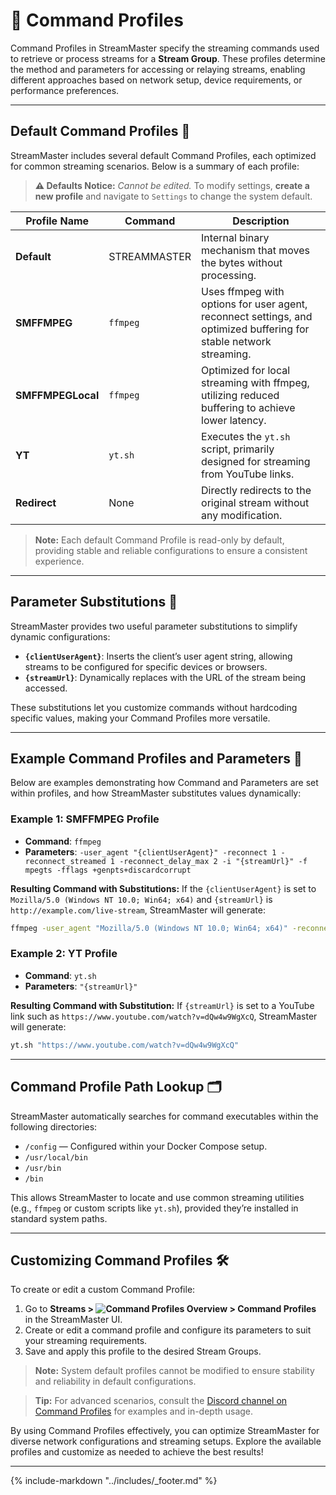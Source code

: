 # 📘 Command Profiles

Command Profiles in StreamMaster specify the streaming commands used to retrieve or process streams for a **Stream Group**. These profiles determine the method and parameters for accessing or relaying streams, enabling different approaches based on network setup, device requirements, or performance preferences.

---

## Default Command Profiles 🚀

StreamMaster includes several default Command Profiles, each optimized for common streaming scenarios. Below is a summary of each profile:

> **⚠️ Defaults Notice:** _Cannot be edited._ To modify settings, **create a new profile** and navigate to `Settings` to change the system default.

| **Profile Name**  | **Command**  | **Description**                                                                                                    |
| ----------------- | ------------ | ------------------------------------------------------------------------------------------------------------------ |
| **Default**       | STREAMMASTER | Internal binary mechanism that moves the bytes without processing.                                                 |
| **SMFFMPEG**      | `ffmpeg`     | Uses ffmpeg with options for user agent, reconnect settings, and optimized buffering for stable network streaming. |
| **SMFFMPEGLocal** | `ffmpeg`     | Optimized for local streaming with ffmpeg, utilizing reduced buffering to achieve lower latency.                   |
| **YT**            | `yt.sh`      | Executes the `yt.sh` script, primarily designed for streaming from YouTube links.                                  |
| **Redirect**      | None         | Directly redirects to the original stream without any modification.                                                |

> **Note:** Each default Command Profile is read-only by default, providing stable and reliable configurations to ensure a consistent experience.

---

## Parameter Substitutions 📝

StreamMaster provides two useful parameter substitutions to simplify dynamic configurations:

- **`{clientUserAgent}`**: Inserts the client’s user agent string, allowing streams to be configured for specific devices or browsers.
- **`{streamUrl}`**: Dynamically replaces with the URL of the stream being accessed.

These substitutions let you customize commands without hardcoding specific values, making your Command Profiles more versatile.

---

## Example Command Profiles and Parameters 🔧

Below are examples demonstrating how Command and Parameters are set within profiles, and how StreamMaster substitutes values dynamically:

### Example 1: SMFFMPEG Profile

- **Command**: `ffmpeg`
- **Parameters**: `-user_agent "{clientUserAgent}" -reconnect 1 -reconnect_streamed 1 -reconnect_delay_max 2 -i "{streamUrl}" -f mpegts -fflags +genpts+discardcorrupt`

**Resulting Command with Substitutions:**
If the `{clientUserAgent}` is set to `Mozilla/5.0 (Windows NT 10.0; Win64; x64)` and `{streamUrl}` is `http://example.com/live-stream`, StreamMaster will generate:

```bash
ffmpeg -user_agent "Mozilla/5.0 (Windows NT 10.0; Win64; x64)" -reconnect 1 -reconnect_streamed 1 -reconnect_delay_max 2 -i "http://example.com/live-stream" -f mpegts -fflags +genpts+discardcorrupt
```

### Example 2: YT Profile

- **Command**: `yt.sh`
- **Parameters**: `"{streamUrl}"`

**Resulting Command with Substitution:**
If `{streamUrl}` is set to a YouTube link such as `https://www.youtube.com/watch?v=dQw4w9WgXcQ`, StreamMaster will generate:

```bash
yt.sh "https://www.youtube.com/watch?v=dQw4w9WgXcQ"
```

---

## Command Profile Path Lookup 🗂️

StreamMaster automatically searches for command executables within the following directories:

- `/config` — Configured within your Docker Compose setup.
- `/usr/local/bin`
- `/usr/bin`
- `/bin`

This allows StreamMaster to locate and use common streaming utilities (e.g., `ffmpeg` or custom scripts like `yt.sh`), provided they’re installed in standard system paths.

---

## Customizing Command Profiles 🛠️

To create or edit a custom Command Profile:

1. Go to **Streams > ![Command Profiles Overview](assets/profiles.png) > Command Profiles** in the StreamMaster UI.
2. Create or edit a command profile and configure its parameters to suit your streaming requirements.
3. Save and apply this profile to the desired Stream Groups.

> **Note:** System default profiles cannot be modified to ensure stability and reliability in default configurations.

> **Tip:** For advanced scenarios, consult the [Discord channel on Command Profiles](https://discord.com/channels/1075403862124531753/1296815673472974878) for examples and in-depth usage.

By using Command Profiles effectively, you can optimize StreamMaster for diverse network configurations and streaming setups. Explore the available profiles and customize as needed to achieve the best results!

---

{% include-markdown "../includes/_footer.md" %}
